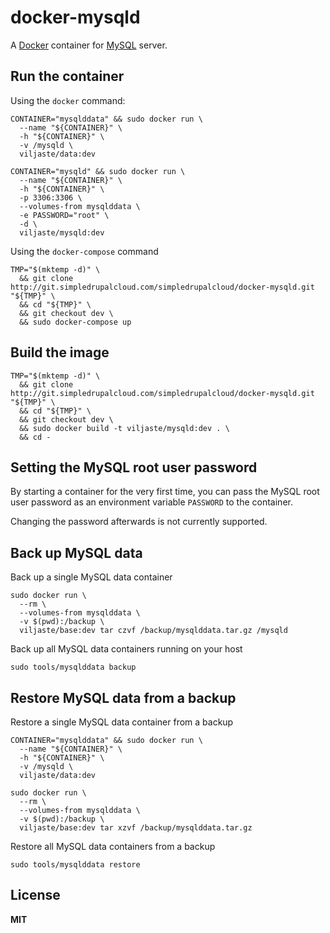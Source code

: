 # docker-mysqld

A [Docker](https://docker.com/) container for [MySQL](http://www.mysql.com/) server.

## Run the container

Using the `docker` command:

    CONTAINER="mysqlddata" && sudo docker run \
      --name "${CONTAINER}" \
      -h "${CONTAINER}" \
      -v /mysqld \
      viljaste/data:dev

    CONTAINER="mysqld" && sudo docker run \
      --name "${CONTAINER}" \
      -h "${CONTAINER}" \
      -p 3306:3306 \
      --volumes-from mysqlddata \
      -e PASSWORD="root" \
      -d \
      viljaste/mysqld:dev

Using the `docker-compose` command

    TMP="$(mktemp -d)" \
      && git clone http://git.simpledrupalcloud.com/simpledrupalcloud/docker-mysqld.git "${TMP}" \
      && cd "${TMP}" \
      && git checkout dev \
      && sudo docker-compose up

## Build the image

    TMP="$(mktemp -d)" \
      && git clone http://git.simpledrupalcloud.com/simpledrupalcloud/docker-mysqld.git "${TMP}" \
      && cd "${TMP}" \
      && git checkout dev \
      && sudo docker build -t viljaste/mysqld:dev . \
      && cd -

## Setting the MySQL root user password

By starting a container for the very first time, you can pass the MySQL root user password as an environment variable `PASSWORD` to the container.

Changing the password afterwards is not currently supported.

## Back up MySQL data

Back up a single MySQL data container

    sudo docker run \
      --rm \
      --volumes-from mysqlddata \
      -v $(pwd):/backup \
      viljaste/base:dev tar czvf /backup/mysqlddata.tar.gz /mysqld

Back up all MySQL data containers running on your host

    sudo tools/mysqlddata backup

## Restore MySQL data from a backup

Restore a single MySQL data container from a backup

    CONTAINER="mysqlddata" && sudo docker run \
      --name "${CONTAINER}" \
      -h "${CONTAINER}" \
      -v /mysqld \
      viljaste/data:dev

    sudo docker run \
      --rm \
      --volumes-from mysqlddata \
      -v $(pwd):/backup \
      viljaste/base:dev tar xzvf /backup/mysqlddata.tar.gz

Restore all MySQL data containers from a backup

    sudo tools/mysqlddata restore

## License

**MIT**
